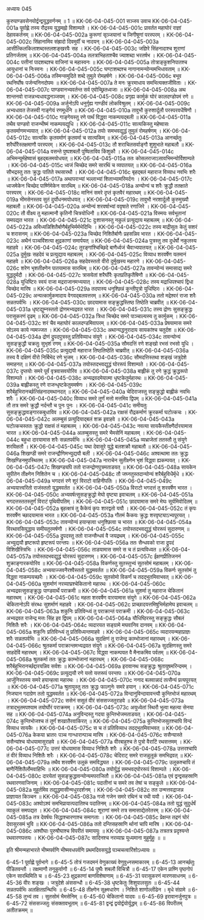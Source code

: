 अध्यायः 045

कुरुपाण्डवसेनयोर्द्वन्द्वयुद्धवर्णनम् ॥ 1 ॥
KK-06-04-045-001	सञ्जय उवाच 
KK-06-04-045-001a	पूर्वाह्णे तस्य रौद्रस्य युद्धमह्नो विशाम्पते ।
KK-06-04-045-001c	प्रावर्तत महाघोरं राज्ञां देहावकर्तनम् ॥
KK-06-04-045-002a	कुरूणां सृञ्जयानां च जिगीषूणां परस्परम् ।
KK-06-04-045-002c	सिंहानामिव संह्रादो दिवमुर्वीं च नादयन् ॥
KK-06-04-045-003a	आसीत्किलकिलाशब्दस्तलशङ्खरवैः सह ।
KK-06-04-045-003c	जज्ञिरे सिंहनादाश्च शूराणां प्रतिगर्जताम् ॥
KK-06-04-045-004a	तलत्राभिहताश्चैव ज्याशब्दा भरतर्षभ ।
KK-06-04-045-004c	पत्तीनां पादशब्दश्च वाजिनां च महास्वनः ॥
KK-06-04-045-005a	तोत्राङ्कुशनिपातश्च आयुधानां च निःस्वनः ।
KK-06-04-045-005c	घण्टाशब्दश्च नागानामन्योन्यमभिधावताम् ॥
KK-06-04-045-006a	तस्मिन्समुदिते शब्दे तुमुले रोमहर्षणे ।
KK-06-04-045-006c	बभूव रथनिर्घोषः पर्जन्यनिनदोपमः ॥
KK-06-04-045-007a	ते मनः क्रूरमाधाय समभित्यक्तजीविताः ।
KK-06-04-045-007c	पाण्डवानभ्यवर्तन्त सर्व एवोच्छ्रितध्वजाः ॥
KK-06-04-045-008a	अथ शान्तनवो राजन्नभ्यधावद्धनञ्जयम् ।
KK-06-04-045-008c	प्रगृह्य कार्मुकं घोरं कालदण्डोपमं रणे ॥
KK-06-04-045-009a	अर्जुनोऽपि धनुर्गृह्य गाण्डीवं लोकविश्रुतम् ।
KK-06-04-045-009c	अभ्यधावत तेजस्वी गाङ्गेयं रणमूर्धनि ॥
KK-06-04-045-010a	तावुभौ कुरुशार्दूलौ परस्परवधैषिणौ ।
KK-06-04-045-010c	गाङ्गेयस्तु रणे पार्थं विद्ध्वा नाकम्पयद्बली ॥
KK-06-04-045-011a	तथैव पाण्डवो राजन्भीष्मं नाकम्पयद्युधि ।
KK-06-04-045-011c	सात्यकिस्तु महेष्वासः कृतवर्माणमभ्ययात् ॥
KK-06-04-045-012a	तयोः समभवद्युद्धं तुमुलं रोमहर्षणम् ।
KK-06-04-045-012c	सात्यकिः कृतवर्माणं कृतवर्मा च सात्यकिम् ॥
KK-06-04-045-013a	आनर्च्छतुः शरैर्घोरैस्तक्षमाणौ परस्परम् ।
KK-06-04-045-013c	तौ शराचितसर्वाङ्गौ शुशुभाते महाबलौ ॥
KK-06-04-045-014a	वसन्ते पुष्पशबलौ पुष्पिताविव किंशुकौ ।
KK-06-04-045-014c	अभिमन्युर्महेष्वासं बृहद्बलमयोधयत् ॥
KK-06-04-045-015a	ततः कोसलराजाऽसावभिमन्योर्विशाम्पते ।
KK-06-04-045-015c	ध्वजं चिच्छेद समरे सारथिं च व्यपातयत् ॥
KK-06-04-045-016a	सौभद्रस्तु ततः क्रुद्धः पातिते रथसारथौ ।
KK-06-04-045-016c	बृहद्बलं महाराज विव्याध नवभिः शरैः ॥
KK-06-04-045-017a	अथापराभ्यां भल्लाभ्यां शिताभ्यामरिमर्दनः ।
KK-06-04-045-017c	ध्वजमेकेन चिच्छेद पार्ष्णिमेकेन सारथिम् ॥
KK-06-04-045-018a	अन्योन्यं च शरैः क्रुद्धौ ततक्षाते परस्परम् ।
KK-06-04-045-018c	मानिनं समरे दृप्तं कृतवैरं महारथम् ॥
KK-06-04-045-019a	भीमसेनस्तव सुतं दुर्योधनमयोधयत् ।
KK-06-04-045-019c	तावुभौ नरशार्दूलौ कुरुमुख्यौ महाबलौ ॥
KK-06-04-045-020a	अन्योन्यं शरवर्षाभ्यां ववृषाते रणाजिरे ।
KK-06-04-045-020c	तौ वीक्ष्य तु महात्मानौ कृतिनौ चित्रयोधिनौ ॥
KK-06-04-045-021a	विस्मयः सर्वभूतानां समपद्यत भारत ।
KK-06-04-045-021c	दुःशासनस्तु नकुलं प्रत्युद्याय महाबलम् ॥
KK-06-04-045-022a	अविध्यन्निशितैर्बाणैर्बहुभिर्मर्मभेदिभिः ।
KK-06-04-045-022c	तस्य माद्रीसुतः केतुं सशरं च शरासनम् ॥
KK-06-04-045-023a	चिच्छेद निशितैर्बाणैः प्रहसन्निव भारत ।
KK-06-04-045-023c	अथैनं पञ्चविंशत्या क्षुद्रकाणां समार्पयत् ॥
KK-06-04-045-024a	पुत्रस्तु तव दुर्धर्षो नकुलस्य महाहवे ।
KK-06-04-045-024c	तुरङ्गांश्चिच्छिदे बाणैर्ध्वजं चैवाभ्यपातयत् ॥
KK-06-04-045-025a	दुर्मुखः सहदेवं च प्रत्युद्याय महाबलम् ।
KK-06-04-045-025c	विव्याध शरवर्षेण यतमानं महाहवे ॥
KK-06-04-045-026a	सहदेवस्ततो वीरो दुर्मुखस्य महारणे ।
KK-06-04-045-026c	शरेण भृशतीक्ष्णेन पातयामास सारथिम् ॥
KK-06-04-045-027a	तावन्योन्यं समासाद्य समरे युद्धदुर्मदौ ।
KK-06-04-045-027c	त्रासयेतां शरैर्घोरैः कृतप्रतिकृतैषिणौ ॥
KK-06-04-045-028a	युधिष्टिरः स्वयं राजा मद्रराजानमभ्ययात् ।
KK-06-04-045-028c	तस्य मद्राधिपश्चापं द्विधा चिच्छेद मारिष ॥
KK-06-04-045-029a	तदपास्य धनुश्छिन्नं कुन्तीपुत्रो युधिष्ठिरः ।
KK-06-04-045-029c	अन्यत्कार्मुकमादाय वेगवद्बलवत्तरम् ॥
KK-06-04-045-030a	ततो मद्रेश्वरं राजा शरैः सन्नतपर्वभिः ।
KK-06-04-045-030c	छादयामास सङ्क्रुद्धस्तिष्ठ तिष्ठेति चाब्रवीत् ॥
KK-06-04-045-031a	धृष्टद्युम्नस्ततो द्रोणमभ्यद्रवत भारत ।
KK-06-04-045-031c	तस्य द्रोणः सुसङ्क्रुद्धः परासुकरणं दृढम् ॥
KK-06-04-045-032a	त्रिधा चिच्छेद समरे पाञ्चाल्यस्य तु कार्मुकम् ।
KK-06-04-045-032c	शरं चैव महाघोरं कालदण्डमिवापरम् ॥
KK-06-04-045-033a	प्रेषयामास समरे सोऽस्य काये न्यमज्जत ।
KK-06-04-045-033c	अथान्यद्धनुरादाय सायकांश्च चतुर्दश ॥
KK-06-04-045-034a	द्रोणं द्रुपदपुत्रस्तु प्रतिविव्याध संयुगे ।
KK-06-04-045-034c	तावन्योन्यं सुसङ्क्रुद्धौ चक्रतुः सुभृशं रणम् ॥
KK-06-04-045-035a	सौमदत्तिं रणे शङ्खो रभसं रभसो युधि ।
KK-06-04-045-035c	प्रत्युद्ययौ महाराज तिष्ठतिष्ठेति चाब्रवीत् ॥
KK-06-04-045-036a	तस्य वै दक्षिणं वीरो निर्बिभेद रणे भुजम् ।
KK-06-04-045-036c	सौमदत्तिस्तथा शङ्खं जत्रुदेशे समाहनत् ॥
KK-06-04-045-037a	तयोस्तदभवद्युद्धं घोररूपं विशाम्पते ।
KK-06-04-045-037c	दृप्तयोः समरे पूर्वं वृत्रवासवयोरिव ॥
KK-06-04-045-038a	बाह्लीकं तु रणे क्रुद्धं क्रुद्धरूपो विशाम्पते ।
KK-06-04-045-038c	अभ्यद्रवदमेयात्मा धृष्टकेतुर्महारथः ॥
KK-06-04-045-039a	बाह्लीकस्तु रणे राजन्धृष्टकेतुममर्षणः ।
KK-06-04-045-039c	शरैर्बहुभिरानर्च्छत्सिंहनादमथानदत् ॥
KK-06-04-045-040a	चेदिराजस्तु सङ्क्रुद्धो बाह्लीकं नवभिः शरैः ।
KK-06-04-045-040c	विव्याध समरे तूर्णं मत्तो मत्तमिव द्विपम् ॥
KK-06-04-045-041a	तौ तत्र समरे क्रुद्धौ नर्दन्तौ च पुनः पुनः ।
KK-06-04-045-041c	समीयतुः सुसङ्क्रुद्धावङ्गारकबुधाविव ॥
KK-06-04-045-042a	राक्षसं रौद्रकर्माणं क्रूरकर्मा घटोत्कचः ।
KK-06-04-045-042c	अलम्बुसं प्रत्युदियाद्बलं शक्र इवाहवे ॥
KK-06-04-045-043a	घटोत्कचस्ततः क्रुद्धो राक्षसं तं महाबलम् ।
KK-06-04-045-043c	नवत्या सायकैस्तीक्ष्णैर्दारयामास भारत ॥
KK-06-04-045-044a	अलम्बुसस्तु समरे भैमसेनिं महाबलम् ।
KK-06-04-045-044c	बहुधा दारयामास शरैः सन्नतपर्वभिः ॥
KK-06-04-045-045a	व्यभ्राजेतां ततस्तौ तु संयुगे शरविक्षतौ ।
KK-06-04-045-045c	यथा देवासुरे युद्धे बलशक्रौ महाबलौ ॥
KK-06-04-045-046a	शिखण्डी समरे राजन्द्रौणिमभ्युद्ययौ बली ।
KK-06-04-045-046c	अश्वत्थामा ततः क्रुद्धः शिखण्डिनमुपस्थितम् ॥
KK-06-04-045-047a	नाराचेन सुतीक्ष्णेन भृशं विद्ध्वा ह्यकम्पयत् ।
KK-06-04-045-047c	शिखण्ड्यपि ततो राजन्द्रोणपुत्रमताडयत् ॥
KK-06-04-045-048a	सायकेन सुपीतेन तीक्ष्णेन निशितेन च ।
KK-06-04-045-048c	तौ जघ्नतुस्तदान्योन्यं शरैर्बहुविधैर्मृधे ॥
KK-06-04-045-049a	भगदत्तं रणे शूरं विराटो वाहिनीपतिः ।
KK-06-04-045-049c	अभ्ययात्त्वरितो राजंस्ततो युद्धमवर्तत ॥
KK-06-04-045-050a	विराटो भगदत्तं तु शरवर्षेण भारत ।
KK-06-04-045-050c	अभ्यवर्षत्सुसङ्क्रुद्धो मेघो वृष्ट्या इवाचलम् ॥
KK-06-04-045-051a	भगदत्तस्ततस्तूर्णं विराटं पृथिवीपतिम् ।
KK-06-04-045-051c	छादयामास समरे मेघः सूर्यमिवोदितम् ॥
KK-06-04-045-052a	बृहत्क्षत्रं तु कैकेयं कृपः शारद्वतो ययौ ।
KK-06-04-045-052c	तं कृपः शरवर्षेण च्छादयामास भारत ॥
KK-06-04-045-053a	गौतमं कैकयः क्रुद्धः शरवृष्ट्याऽभ्यपूरयत् ।
KK-06-04-045-053c	तावन्योन्यं हयान्हत्वा धनुश्छित्वा च भारत ॥
KK-06-04-045-054a	विरथावसियुद्धाय समीयतुरमर्षणौ ।
KK-06-04-045-054c	तयोस्तदभवद्युद्धं घोररूपं सुदारुणम् ॥
KK-06-04-045-055a	द्रुपदस्तु ततो राजन्सैन्धवं वै जयद्रथम् ।
KK-06-04-045-055c	अभ्युद्ययौ हृष्टरूपो हृष्टरूपं परन्तपः ॥
KK-06-04-045-056a	ततः सैन्धवको राजा द्रुपदं विशिखैस्त्रिभिः ।
KK-06-04-045-056c	ताडयामास समरे स च तं प्रत्यविध्यत ॥
KK-06-04-045-057a	तयोस्तदभवद्युद्धं घोररूपं सुदारुणम् ।
KK-06-04-045-057c	ईक्षणप्रीतिजननं शुक्राङ्गारकयोरिव ॥
KK-06-04-045-058a	विकर्णस्तु सुतस्तुभ्यं सुतसोमं महाबलम् ।
KK-06-04-045-058c	अभ्ययाज्जवनैरश्वैस्ततो युद्धमवर्तत ॥
KK-06-04-045-059a	विकर्णः सुतसोमं तु विद्ध्वा नाकम्पयच्छरैः ।
KK-06-04-045-059c	सुतसोमो विकर्णं च तदद्भुतमिवाभवत् ॥
KK-06-04-045-060a	सुशर्माणं नरव्याघ्रश्चेकितानो महारथः ।
KK-06-04-045-060c	अभ्यद्रवत्सुसङ्क्रुद्धः पाण्डवार्थे पराक्रमी ॥
KK-06-04-045-061a	सुशर्मा तु महाराज चेकितानं महारथम् ।
KK-06-04-045-061c	महता शरवर्षेण वारयामास संयुगे ॥
KK-06-04-045-062a	चेकितानोऽपि संरब्धः सुशर्माणं महाहवे ।
KK-06-04-045-062c	प्राच्छादयत्तमिषुभिर्महामेघ इवाचलम् ॥
KK-06-04-045-063a	शकुनिः प्रतिविन्ध्यं तु पराक्रान्तं पराक्रमी ।
KK-06-04-045-063c	अभ्यद्रवत राजेन्द्र मत्तः सिंह इव द्विपम् ॥
KK-06-04-045-064a	यौधिष्ठिरस्तु सङ्क्रुद्धः सौबलं निशितैः शरैः ।
KK-06-04-045-064c	व्यदारयत सङ्ग्रामे मघवानिव दानवम् ॥
KK-06-04-045-065a	शकुनिः प्रतिविन्ध्यं तु प्रतिविध्यन्तमाहवे ।
KK-06-04-045-065c	व्यदारयन्महाप्राज्ञः शरैः सन्नतपर्वभिः ॥
KK-06-04-045-066a	सुदक्षिणं तु राजेन्द्र काम्भोजानां महारथम् ।
KK-06-04-045-066c	श्रुतकर्मा पराक्रान्तमभ्यद्रवत संयुगे ॥
KK-06-04-045-067a	सुदक्षिणस्तु समरे साहदेविं महारथम् ।
KK-06-04-045-067c	विद्ध्वा नाकम्पयत वै मैनाकमिव पर्वतम् ॥
KK-06-04-045-068a	श्रुतकर्मा ततः क्रुद्धः काम्भोजानां महारथम् ।
KK-06-04-045-068c	शरैर्बहुभिरानर्च्छद्दारयन्निव सर्वशः ॥
KK-06-04-045-069a	इरावानथ सङ्क्रुद्धः श्रुतायुषमरिन्दमम् ।
KK-06-04-045-069c	प्रत्युद्ययौ रणे यत्तो यत्तरूपं परन्तपः ॥
KK-06-04-045-070a	आर्जुनिस्तस्य समरे हयान्हत्वा महारथः ।
KK-06-04-045-070c	ननाद बलवान्नादं तत्सैन्यं प्रत्यपूरयत् ॥
KK-06-04-045-071a	श्रुतायुस्तु ततः क्रुद्धः फाल्गुनेः समरे हयान् ।
KK-06-04-045-071c	निजघान गदाग्रेण ततो युद्धमवर्तत ॥
KK-06-04-045-072a	विन्दानुविन्दावावन्त्यौ कुन्तिभोजं महारथम् ।
KK-06-04-045-072c	ससेनं ससुतं वीरं संससज्जतुराहवे ॥
KK-06-04-045-073a	तत्राद्भुतमपश्याम तयोर्घोरं पराक्रमम् ।
KK-06-04-045-073c	अयुध्येतां स्थिरौ भूत्वा महत्या सेनया सह ॥
KK-06-04-045-074a	अनुविन्दस्तु गदया कुन्तिभोजमताडयत् ।
KK-06-04-045-074c	कुन्तिभोजश्च तं तूर्णं शरव्रातैरवाकिरत् ॥
KK-06-04-045-075a	कुन्तिभोजसुतश्चापि विन्दं विव्याध सायकैः ।
KK-06-04-045-075c	स च तं प्रतिविव्याध तदद्भुतमिवाभवत् ॥
KK-06-04-045-076a	केकया भ्रातरः पञ्च गान्धारान्पञ्च मारिष ।
KK-06-04-045-076c	ससैन्यास्ते ससैन्यांश्च योधयामासुराहवे ॥
KK-06-04-045-077a	वीरबाहुश्च ते पुत्रो वैराटिं रथसत्तमम् ।
KK-06-04-045-077c	उत्तरं योधयामास विव्याध निशितैः शरैः ॥
KK-06-04-045-078a	उत्तरश्चापि तं वीरं विव्याध निशितैः शरैः ।
KK-06-04-045-078c	चेदिराट् समरे राजन्नुलूकं समभिद्रवत् ॥
KK-06-04-045-079a	तथैव शरवर्षेण उलूकं समविद्ध्यत ।
KK-06-04-045-079c	उलूकश्चापि तं बाणैर्निशितैर्लोमवाहिभिः ॥
KK-06-04-045-080a	तयोर्युद्धं समभवद्घोररूपं विशाम्पते ।
KK-06-04-045-080c	दारयेतां सुसङ्क्रुद्धावन्योन्यमपराजितौ ॥
KK-06-04-045-081a	एवं द्वन्द्वसहस्राणि रथवारणवाजिनाम् ।
KK-06-04-045-081c	पदातीनां च समरे तव तेषां च सङ्कुले ॥
KK-06-04-045-082a	मुहूर्तमिव तद्युद्धमासीन्मधुरदर्शनम् ।
KK-06-04-045-082c	तत उन्मत्तवद्राजन्न प्राज्ञायत किञ्चन ॥
KK-06-04-045-083a	गजो गजेन समरे रथिनं च रथी ययौ ।
KK-06-04-045-083c	अश्वोऽश्वं समभिप्रायात्पदातिश्च पदातिनम् ॥
KK-06-04-045-084a	ततो युद्धं सुदुर्धर्षं व्याकुलं समपद्यत ।
KK-06-04-045-084c	शूराणां समरे तत्र समासाद्येतरेतरम् ॥
KK-06-04-045-085a	तत्र देवर्षयः सिद्धाश्चारणाश्च समागताः ।
KK-06-04-045-085c	प्रेक्षन्त तद्रणं घोरं देवासुरसमं भुवि ॥
KK-06-04-045-086a	ततो दन्तिसहस्राणि र्थानां चापि मारिष ।
KK-06-04-045-086c	अश्वौघाः पुरुषौघाश्च विपरीतं समाययुः ॥
KK-06-04-045-087a	तत्रतत्र प्रदृश्यन्ते रथवारणपत्तयः ।
KK-06-04-045-087c	सादिनश्च नरव्याघ्र युध्यमाना मुहुर्मुहुः ॥ ॥

इति श्रीमन्महाभारते भीष्मपर्वणि भीष्मवधपर्वणि प्रथमदिवसयुद्धे पञ्चचत्वारिंशोऽध्यायः ॥

6-45-1 पूर्वाह्णे पूर्वभागे ॥ 6-45-5 तोत्रं गजदमनं वेणुकाख्यं वेणुवुध्नसमाकारम् ॥ 6-45-13 आनर्च्छतुः पीडितवन्तौ । तक्षमाणौ तनूकुर्वाणौ ॥ 6-45-14 पुष्पैः शबलौ विचित्रौ ॥ 6-45-17 एकेन प्राष्णि पृष्ठगोपं एकेन सारथिमिति च ॥ 6-45-23 क्षुद्रकाणां बाणविशेषाणाम् ॥ 6-45-31 परासुकरणं मारणसाधनम् ॥ 6-45-36 वीरः शङ्खः । जत्रुदेशे अंससन्धौ ॥ 6-45-38 धृष्टकेतुः शिशुपालसुतः ॥ 6-45-44 सन्नतपर्वभिः अलक्षितग्रन्थिभिः ॥ 6-45-48 तीक्ष्णेन सूक्ष्मधारेण । निशिते शाणोल्लीढेन । मृधे संग्रामे ॥ 6-45-58 तुभ्यं तव । सुतसोमं भैमसेनिम् ॥ 6-45-60 चेकितानो यादवः ॥ 6-45-69 इरावानर्जुनपुत्रः ॥ 6-45-72 संससज्जतुः संसक्तावभूताम् ॥ 6-45-81 द्वन्द्वं द्वयोर्द्वयोर्युद्धम् ॥ 6-45-86 विपरीतम् अतीतक्रमम् ॥
